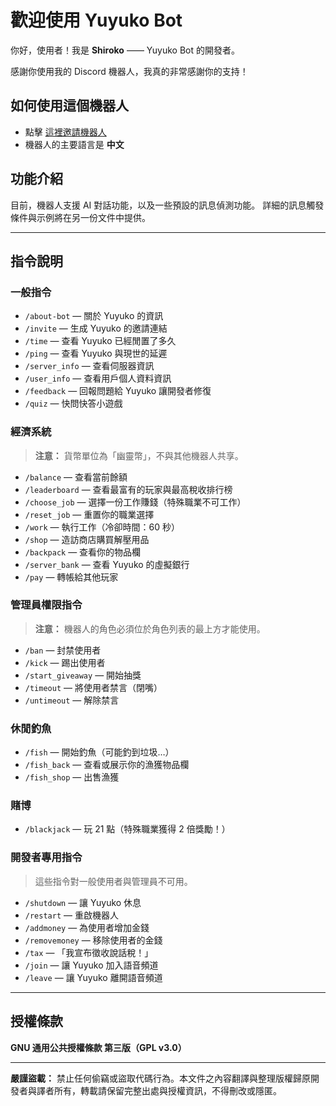 # 歡迎使用 Yuyuko Bot

你好，使用者！我是 **Shiroko** —— Yuyuko Bot 的開發者。

感謝你使用我的 Discord 機器人，我真的非常感謝你的支持！

## 如何使用這個機器人

* 點擊 [這裡邀請機器人](https://discord.com/oauth2/authorize?client_id=852046004550238258&permissions=15&scope=bot)
* 機器人的主要語言是 **中文**

## 功能介紹

目前，機器人支援 AI 對話功能，以及一些預設的訊息偵測功能。
詳細的訊息觸發條件與示例將在另一份文件中提供。

---

## 指令說明

### 一般指令

* `/about-bot` — 關於 Yuyuko 的資訊
* `/invite` — 生成 Yuyuko 的邀請連結
* `/time` — 查看 Yuyuko 已經閒置了多久
* `/ping` — 查看 Yuyuko 與現世的延遲
* `/server_info` — 查看伺服器資訊
* `/user_info` — 查看用戶個人資料資訊
* `/feedback` — 回報問題給 Yuyuko 讓開發者修復
* `/quiz` — 快問快答小遊戲

### 經濟系統

> **注意：** 貨幣單位為「幽靈幣」，不與其他機器人共享。

* `/balance` — 查看當前餘額
* `/leaderboard` — 查看最富有的玩家與最高稅收排行榜
* `/choose_job` — 選擇一份工作賺錢（特殊職業不可工作）
* `/reset_job` — 重置你的職業選擇
* `/work` — 執行工作（冷卻時間：60 秒）
* `/shop` — 造訪商店購買解壓用品
* `/backpack` — 查看你的物品欄
* `/server_bank` — 查看 Yuyuko 的虛擬銀行
* `/pay` — 轉帳給其他玩家

### 管理員權限指令

> **注意：** 機器人的角色必須位於角色列表的最上方才能使用。

* `/ban` — 封禁使用者
* `/kick` — 踢出使用者
* `/start_giveaway` — 開始抽獎
* `/timeout` — 將使用者禁言（閉嘴）
* `/untimeout` — 解除禁言

### 休閒釣魚

* `/fish` — 開始釣魚（可能釣到垃圾…）
* `/fish_back` — 查看或展示你的漁獲物品欄
* `/fish_shop` — 出售漁獲

### 賭博

* `/blackjack` — 玩 21 點（特殊職業獲得 2 倍獎勵！）

### 開發者專用指令

> 這些指令對一般使用者與管理員不可用。

* `/shutdown` — 讓 Yuyuko 休息
* `/restart` — 重啟機器人
* `/addmoney` — 為使用者增加金錢
* `/removemoney` — 移除使用者的金錢
* `/tax` — 「我宣布徵收說話稅！」
* `/join` — 讓 Yuyuko 加入語音頻道
* `/leave` — 讓 Yuyuko 離開語音頻道

---

## 授權條款

**GNU 通用公共授權條款 第三版（GPL v3.0）**

---

**嚴謹盜載：** 禁止任何偷竊或盜取代碼行為。本文件之內容翻譯與整理版權歸原開發者與譯者所有，轉載請保留完整出處與授權資訊，不得刪改或隱匿。

